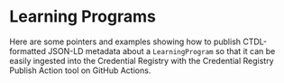 ---
---

# Learning Programs

Here are some pointers and examples showing how to publish CTDL-formatted
JSON-LD metadata about a `LearningProgram` so that it can be easily ingested
into the Credential Registry with the Credential Registry Publish Action tool on
GitHub Actions.
